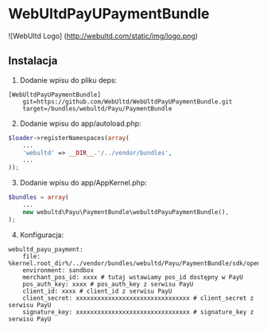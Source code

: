 # WebUltdPayUPaymentBundle

![WebUltd Logo] (http://webultd.com/static/img/logo.png)

## Instalacja

1. Dodanie wpisu do pliku deps:
```
[WebUltdPayUPaymentBundle]
    git=https://github.com/WebUltd/WebUltdPayUPaymentBundle.git
    target=/bundles/webultd/Payu/PaymentBundle
```

2. Dodanie wpisu do app/autoload.php:
```php
$loader->registerNamespaces(array(
    ...
    'webultd' => __DIR__.'/../vendor/bundles',
    ...
));
```

3. Dodanie wpisu do app/AppKernel.php:
```php
$bundles = array(
    ...
    new webultd\Payu\PaymentBundle\webultdPayuPaymentBundle(),
);
```

4. Konfiguracja:
```
webultd_payu_payment:
    file: %kernel.root_dir%/../vendor/bundles/webultd/Payu/PaymentBundle/sdk/openpayu.php
    environment: sandbox
    merchant_pos_id: xxxx # tutaj wstawiamy pos_id dostępny w PayU
    pos_auth_key: xxxx # pos_auth_key z serwisu PayU
    client_id: xxxx # client_id z serwisu PayU
    client_secret: xxxxxxxxxxxxxxxxxxxxxxxxxxxxxxxx # client_secret z serwisu PayU
    signature_key: xxxxxxxxxxxxxxxxxxxxxxxxxxxxxxxx # signature_key z serwisu PayU
```

